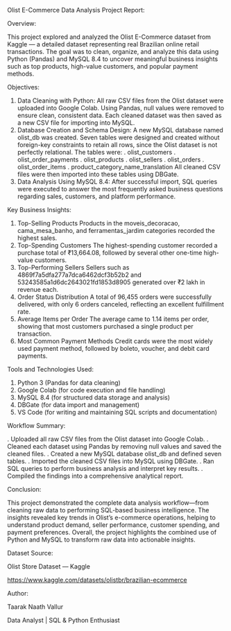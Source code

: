 Olist E-Commerce Data Analysis Project Report:

Overview:

This project explored and analyzed the Olist E-Commerce dataset from Kaggle — a detailed dataset representing real Brazilian online retail transactions. The goal was to clean, organize, and analyze this data using Python (Pandas) and MySQL 8.4 to uncover meaningful business insights such as top products, high-value customers, and popular payment methods.

Objectives:
1. Data Cleaning with Python:
All raw CSV files from the Olist dataset were uploaded into Google Colab.
Using Pandas, null values were removed to ensure clean, consistent data.
Each cleaned dataset was then saved as a new CSV file for importing into MySQL.
2. Database Creation and Schema Design:
A new MySQL database named olist_db was created.
Seven tables were designed and created without foreign-key constraints to retain all rows, since the Olist dataset is not perfectly relational. The tables were:
. olist_customers
. olist_order_payments
. olist_products
. olist_sellers
. olist_orders
. olist_order_items
. product_category_name_translation
All cleaned CSV files were then imported into these tables using DBGate.
3. Data Analysis Using MySQL 8.4:
After successful import, SQL queries were executed to answer the most frequently asked business questions regarding sales, customers, and platform performance.

Key Business Insights:
1. Top-Selling Products
Products in the moveis_decoracao, cama_mesa_banho, and ferramentas_jardim categories recorded the highest sales.
2. Top-Spending Customers
The highest-spending customer recorded a purchase total of ₹13,664.08, followed by several other one-time high-value customers.
3. Top-Performing Sellers
Sellers such as 4869f7a5dfa277a7dca6462dcf3b52b2 and 53243585a1d6dc2643021fd1853d8905 generated over ₹2 lakh in revenue each.
4. Order Status Distribution
A total of 96,455 orders were successfully delivered, with only 6 orders canceled, reflecting an excellent fulfillment rate.
5. Average Items per Order
The average came to 1.14 items per order, showing that most customers purchased a single product per transaction.
6. Most Common Payment Methods
Credit cards were the most widely used payment method, followed by boleto, voucher, and debit card payments.

Tools and Technologies Used:
1. Python 3 (Pandas for data cleaning)
2. Google Colab (for code execution and file handling)
3. MySQL 8.4 (for structured data storage and analysis)
4. DBGate (for data import and management)
5. VS Code (for writing and maintaining SQL scripts and documentation)

Workflow Summary:

. Uploaded all raw CSV files from the Olist dataset into Google Colab.
. Cleaned each dataset using Pandas by removing null values and saved the cleaned files.
. Created a new MySQL database olist_db and defined seven tables.
. Imported the cleaned CSV files into MySQL using DBGate.
. Ran SQL queries to perform business analysis and interpret key results.
. Compiled the findings into a comprehensive analytical report.

Conclusion:

This project demonstrated the complete data analysis workflow—from cleaning raw data to performing SQL-based business intelligence.
The insights revealed key trends in Olist’s e-commerce operations, helping to understand product demand, seller performance, customer spending, and payment preferences.
Overall, the project highlights the combined use of Python and MySQL to transform raw data into actionable insights.

Dataset Source:

Olist Store Dataset — Kaggle

https://www.kaggle.com/datasets/olistbr/brazilian-ecommerce

Author:

Taarak Naath Vallur

Data Analyst | SQL & Python Enthusiast
